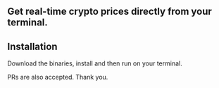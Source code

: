 ## Get real-time crypto prices directly from your terminal.

## Installation

Download the binaries, install and then run on your terminal.

PRs are also accepted. Thank you.

